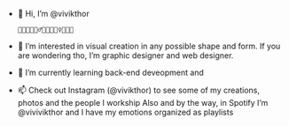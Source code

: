 - 👋 Hi, I’m @vivikthor

      🧘👨‍🚀🧜🏻‍♂️🧚🧙🧛🏻‍♀️🧞👨‍🎨

- 🚀 I’m interested in visual creation in any possible shape and form. 
      If you are wondering tho, I’m graphic designer and web designer.
- 🌱 I’m currently learning back-end deveopment and 
- 📫 Check out Instagram (@vivikthor) to see some of my creations, photos and the people I workship
      Also and by the way, in Spotify I’m @vivivikthor and I have my emotions organized as playlists
      

<!---
vivikthor/vivikthor is a ✨ special ✨ repository because its `README.md` (this file) appears on your GitHub profile.
You can click the Preview link to take a look at your changes.
--->
